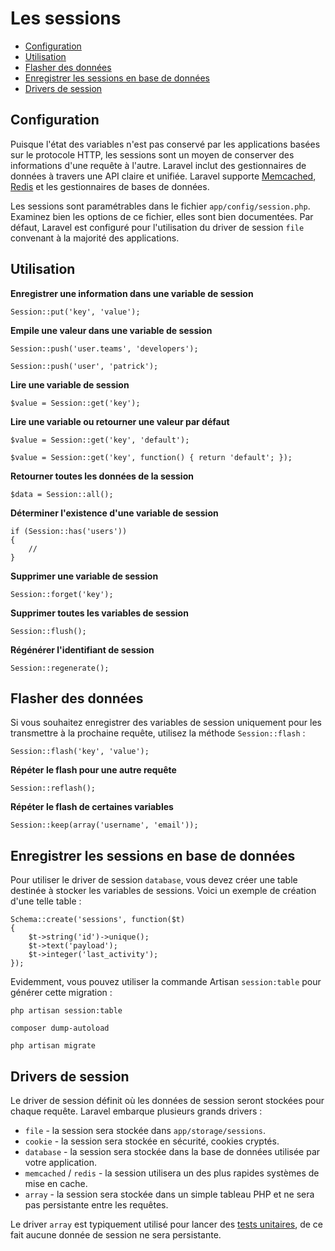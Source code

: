 # Les sessions

- [Configuration](#configuration)
- [Utilisation](#session-usage)
- [Flasher des données](#flash-data)
- [Enregistrer les sessions en base de données](#database-sessions)
- [Drivers de session](#session-drivers)

<a name="configuration"></a>
## Configuration

Puisque l'état des variables n'est pas conservé par les applications basées sur le protocole HTTP, les sessions sont un moyen de conserver des informations d'une requête à l'autre. Laravel inclut des gestionnaires de données à travers une API claire et unifiée. Laravel supporte [Memcached](http://memcached.org), [Redis](http://redis.io) et les gestionnaires de bases de données.

Les sessions sont paramétrables dans le fichier `app/config/session.php`. Examinez bien les options de ce fichier, elles sont bien documentées. Par défaut, Laravel est configuré pour l'utilisation du driver de session `file` convenant à la majorité des applications.

<a name="session-usage"></a>
## Utilisation

**Enregistrer une information dans une variable de session**

	Session::put('key', 'value');

**Empile une valeur dans une variable de session**

    Session::push('user.teams', 'developers');
    
    Session::push('user', 'patrick');

**Lire une variable de session**

	$value = Session::get('key');

**Lire une variable ou retourner une valeur par défaut**

	$value = Session::get('key', 'default');

	$value = Session::get('key', function() { return 'default'; });

**Retourner toutes les données de la session**

    $data = Session::all();

**Déterminer l'existence d'une variable de session**

	if (Session::has('users'))
	{
		//
	}

**Supprimer une variable de session**

	Session::forget('key');

**Supprimer toutes les variables de session**

	Session::flush();

**Régénérer l'identifiant de session**

	Session::regenerate();

<a name="flash-data"></a>
## Flasher des données

Si vous souhaitez enregistrer des variables de session uniquement pour les transmettre à la prochaine requête, utilisez la méthode `Session::flash` :

	Session::flash('key', 'value');

**Répéter le flash pour une autre requête**

	Session::reflash();

**Répéter le flash de certaines variables**

	Session::keep(array('username', 'email'));

<a name="database-sessions"></a>
## Enregistrer les sessions en base de données

Pour utiliser le driver de session `database`, vous devez créer une table destinée à stocker les variables de sessions. Voici un exemple de création d'une telle table :

	Schema::create('sessions', function($t)
	{
		$t->string('id')->unique();
		$t->text('payload');
		$t->integer('last_activity');
	});

Evidemment, vous pouvez utiliser la commande Artisan `session:table` pour générer cette migration :

	php artisan session:table

	composer dump-autoload

	php artisan migrate

<a name="session-drivers"></a>
## Drivers de session

Le driver de session définit où les données de session seront stockées pour chaque requête. Laravel embarque plusieurs grands drivers :

- `file` - la session sera stockée dans `app/storage/sessions`.
- `cookie` - la session sera stockée en sécurité, cookies cryptés.
- `database` - la session sera stockée dans la base de données utilisée par votre application.
- `memcached` / `redis` - la session utilisera un des plus rapides systèmes de mise en cache.
- `array` - la session sera stockée dans un simple tableau PHP et ne sera pas persistante entre les requêtes.

Le driver `array` est typiquement utilisé pour lancer des [tests unitaires](/4.1/testing), de ce fait aucune donnée de session ne sera persistante.
